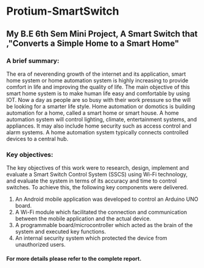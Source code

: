 # Protium-SmartSwitch
## My B.E 6th Sem Mini Project, A Smart Switch that ,"Converts a Simple Home to a Smart Home"
### A brief summary:
The era of neverending growth of the internet and its application, smart home system or home automation system is highly increasing to provide comfort in life and improving the quality of life. The main objective of this smart home system is to make human life easy and comfortable by using IOT. Now a day as people are so busy with their work pressure so the will be looking for a smarter life style. Home automation or domotics is building automation for a home, called a smart home or smart house. A home automation system will control lighting, climate, entertainment systems, and appliances. It may also include home security such as
access control and alarm systems. A home automation system typically connects controlled devices to a central hub.
### Key objectives:
The key objectives of this work were to research, design, implement and evaluate a Smart Switch Control System (SSCS) using Wi-Fi technology, and evaluate the system in terms of its accuracy and time to control switches.
To achieve this, the following key components were delivered.
1. An Android mobile application was developed to control an Arduino UNO board.
2. A Wi-Fi module which facilitated the connection and communication between the mobile
application and the actual device.
3. A programmable board/microcontroller which acted as the brain of the system and executed
key functions.
4. An internal security system which protected the device from unauthorized users.
#### For more details please refer to the complete report.
